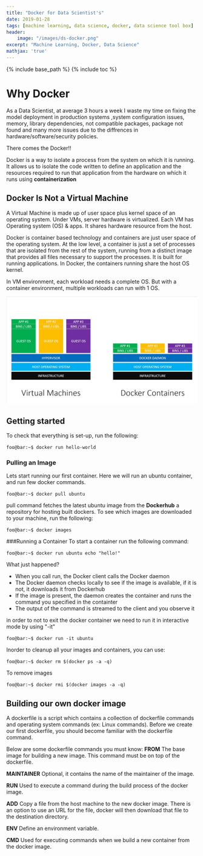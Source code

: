 ```yaml
---
title: "Docker for Data Scientist's"
date: 2019-01-28
tags: [machine learning, data science, docker, data science tool box]
header:
    image: "/images/ds-docker.png"
excerpt: "Machine Learning, Docker, Data Science"
mathjax: 'true'
---
```

{% include base_path %}
{% include toc %}
# Why Docker
As a Data Scientist, at average 3 hours a week I waste my time on fixing the model deployment in production systems ,system configuration issues, memory, library dependencies, not compatible packages, package not found and many more issues due to the
diffrences in hardware/software/security policies.

There comes the Docker!!

Docker is a way to isolate a process from the system on which it is running. It allows us to isolate the code written to define an application and the resources required to run that application from the hardware on which it runs using **containerization**

## Docker Is Not a Virtual Machine
A Virtual Machine is made up of user space plus kernel space of an operating system. Under VMs, server hardware is virtualized. Each VM has Operating system (OS) & apps. It shares hardware resource from the host.

Docker is container based technology and containers are just user space of the operating system. At the low level, a container is just a set of processes that are isolated from the rest of the system, running from a distinct image that provides all files necessary to support the processes. It is built for running applications. In Docker, the containers running share the host OS kernel.

In VM environment, each workload needs a complete OS. But with a container environment, multiple workloads can run with 1 OS.

![Docker Vs Virtual Machine](/images/docker/Docker-VM.jpg)

## Getting started

To check that everything is set-up, run the following:
```console
foo@bar:~$ docker run hello-world
```
### Pulling an Image

Lets start running our first container. Here we will run an ubuntu container, and run few docker commands.
```console
foo@bar:~$ docker pull ubuntu
```
pull command fetches the latest ubuntu image from the **Dockerhub** a repository for hosting built dockers.
To see which images are downloaded to your machine, run the following:

```console
foo@bar:~$ docker images
```

###Running a Container
To start a container run the following command:

```console
foo@bar:~$ docker run ubuntu echo "hello!"
```
What just happened?

* When you call run, the Docker client calls the Docker daemon
* The Docker daemon checks locally to see if the image is available, if it is not, it downloads it from Dockerhub
* If the image is present, the daemon creates the container and runs the command you specified in the containter
* The output of the command is streamed to the client and you observe it

in order to not to exit the docker container we need to run it in interactive mode by using "-it"

```console
foo@bar:~$ docker run -it ubuntu 
```

Inorder to cleanup all your images and containers, you can use:
```console
foo@bar:~$ docker rm $(docker ps -a -q)
```

To remove images
```console
foo@bar:~$ docker rmi $(docker images -a -q)
```

## Building our own docker image
A dockerfile is a script which contains a collection of dockerfile commands and operating system commands (ex: Linux commands). Before we create our first dockerfile, you should become familiar with the dockerfile command.

Below are some dockerfile commands you must know:
**FROM**
The base image for building a new image. This command must be on top of the dockerfile.

**MAINTAINER**
Optional, it contains the name of the maintainer of the image.

**RUN**
Used to execute a command during the build process of the docker image.

**ADD**
Copy a file from the host machine to the new docker image. There is an option to use an URL for the file, docker will then download that file to the destination directory.

**ENV**
Define an environment variable.

**CMD**
Used for executing commands when we build a new container from the docker image.





